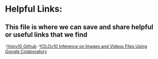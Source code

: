 # Helpful Links:
## This file is where we can save and share helpful or useful links that we find
-[Yolov10 Github](https://github.com/THU-MIG/yolov10)
-[YOLOv10 Inference on Images and Videos Files Using Google Colaboratory](https://www.youtube.com/watch?v=YWpMgVGk2Y8) 
